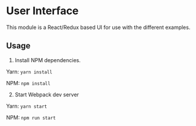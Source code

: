 # User Interface
This module is a React/Redux based UI for use with the different examples.

## Usage

1. Install NPM dependencies.

Yarn: `yarn install`

NPM: `npm install`

2. Start Webpack dev server

Yarn: `yarn start`

NPM: `npm run start`
